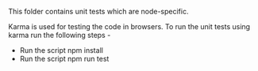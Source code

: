 This folder contains unit tests which are node-specific.

Karma is used for testing the code in browsers. To run the unit tests using karma run the following steps -

-   Run the script npm install
-   Run the script npm run test
